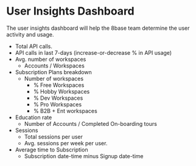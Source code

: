 # User Insights Dashboard

The user insights dashboard will help the 8base team determine the user activity and usage.

- Total API calls.
- API calls in last 7-days (increase-or-decrease % in API usage)
- Avg. number of workspaces
    - Accounts / Workspaces
- Subscription Plans breakdown
    - Number of workspaces
        - % Free Workspaces
        - % Hobby Workspaces
        - % Dev Workspaces
        - % Pro Workspaces
        - % B2B + Ent workspaces
- Education rate
    - Number of Accounts / Completed On-boarding tours
- Sessions
    - Total sessions per user
    - Avg. sessions per week per user.
- Average time to Subscription
    - Subscription date-time minus Signup date-time